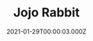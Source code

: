 ---
title: "Jojo Rabbit"
year: 2019
date: 2021-01-29T00:00:03.000Z
permalink: /almanac/movies/2021-01-29-jojo-rabbit/index.html
link: https://letterboxd.com/rknightuk/film/jojo-rabbit/1/
rating: 3
tmdbid: 515001
---